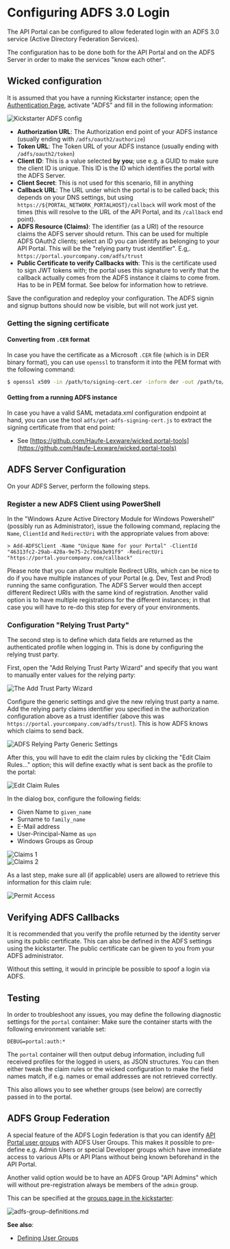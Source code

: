 # Configuring ADFS 3.0 Login

The API Portal can be configured to allow federated login with an ADFS 3.0 service (Active Directory Federation Services).

The configuration has to be done both for the API Portal and on the ADFS Server in order to make the services "know each other".

## Wicked configuration

It is assumed that you have a running Kickstarter instance; open the [Authentication Page](http://localhost:3333/auth), activate "ADFS" and fill in the following information:

![Kickstarter ADFS config](images/adfs-portal-config-1.png)

* **Authorization URL**: The Authorization end point of your ADFS instance (usually ending with `/adfs/oauth2/authorize`)
* **Token URL**: The Token URL of your ADFS instance (usually ending with `/adfs/oauth2/token`)
* **Client ID**: This is a value selected **by you**; use e.g. a GUID to make sure the client ID is unique. This ID is the ID which identifies the portal with the ADFS Server.
* **Client Secret**: This is not used for this scenario, fill in anything
* **Callback URL**: The URL under which the portal is to be called back; this depends on your DNS settings, but using `https://${PORTAL_NETWORK_PORTALHOST}/callback` will work most of the times (this will resolve to the URL of the API Portal, and its `/callback` end point).
* **ADFS Resource (Claims)**: The identifier (as a URI) of the resource claims the ADFS server should return. This can be used for multiple ADFS OAuth2 clients; select an ID you can identify as belonging to your API Portal. This will be the "relying party trust identifier". E.g,. `https://portal.yourcompany.com/adfs/trust`
* **Public Certificate to verify Callbacks with**: This is the certificate used to sign JWT tokens with; the portal uses this signature to verify that the callback actually comes from the ADFS instance it claims to come from. Has to be in PEM format. See below for information how to retrieve.

Save the configuration and redeploy your configuration. The ADFS signin and signup buttons should now be visible, but will not work just yet.

### Getting the signing certificate

#### Converting from `.CER` format

In case you have the certificate as a Microsoft `.CER` file (which is in DER binary format), you can use `openssl` to transform it into the PEM format with the following command:

```bash
$ openssl x509 -in /path/to/signing-cert.cer -inform der -out /path/to/signing-cert.pem -outform pem
```

#### Getting from a running ADFS instance

In case you have a valid SAML metadata.xml configuration endpoint at hand, you can use the tool `adfs/get-adfs-signing-cert.js` to extract the signing certificate from that end point:

* See [https://github.com/Haufe-Lexware/wicked.portal-tools](https://github.com/Haufe-Lexware/wicked.portal-tools)

## ADFS Server Configuration

On your ADFS Server, perform the following steps.

### Register a new ADFS Client using PowerShell

In the "Windows Azure Active Directory Module for Windows Powershell" (possibly run as Administrator), issue the following command, replacing the `Name`, `ClientId` and `RedirectUri` with the appropriate values from above:

```
> Add-ADFSClient -Name "Unique Name for your Portal" -ClientId "46313fc2-29ab-420a-9e75-2c79da3e91f9" -RedirectUri "https://portal.yourcompany.com/callback"
```

Please note that you can allow multiple Redirect URIs, which can be nice to do if you have multiple instances of your Portal (e.g. Dev, Test and Prod) running the same configuration. The ADFS Server would then accept different Redirect URIs with the same kind of registration. Another valid option is to have multiple registrations for the different instances; in that case you will have to re-do this step for every of your environments.

### Configuration "Relying Trust Party"

The second step is to define which data fields are returned as the authenticated profile when logging in. This is done by configuring the relying trust party.

First, open the "Add Relying Trust Party Wizard" and specify that you want to manually enter values for the relying party:

![The Add Trust Party Wizard](images/adfs-trust-party-wizard.png)

Configure the generic settings and give the new relying trust party a name. Add the relying party claims identifier you specified in the authorization configuration above as a trust identifier (above this was `https://portal.yourcompany.com/adfs/trust`). This is how ADFS knows which claims to send back.

![ADFS Relying Party Generic Settings](images/adfs-trust-generic-settings.png)

After this, you will have to edit the claim rules by clicking the "Edit Claim Rules..." option; this will define exactly what is sent back as the profile to the portal:

![Edit Claim Rules](images/adfs-trust-add-claim-rules.png)

In the dialog box, configure the following fields:

* Given Name to `given_name`
* Surname to `family_name`
* E-Mail address
* User-Principal-Name as `upn`
* Windows Groups as Group

![Claims 1](images/adfs-trust-configure-claim-rules-1.png)
<br>
![Claims 2](images/adfs-trust-configure-claim-rules-2.png)

As a last step, make sure all (if applicable) users are allowed to retrieve this information for this claim rule:

![Permit Access](images/adfs-trust-permit-access-to-claim-rule.png)

## Verifying ADFS Callbacks

It is recommended that you verify the profile returned by the identity server using its public certificate. This can also be defined in the ADFS settings using the kickstarter. The public certificate can be given to you from your ADFS administrator.

Without this setting, it would in principle be possible to spoof a login via ADFS.

## Testing

In order to troubleshoot any issues, you may define the following diagnostic settings for the `portal` container: Make sure the container starts with the following environment variable set:

```
DEBUG=portal:auth:*
```

The `portal` container will then output debug information, including full received profiles for the logged in users, as JSON structures. You can then either tweak the claim rules or the wicked configuration to make the field names match, if e.g. names or email addresses are not retrieved correctly.

This also allows you to see whether groups (see below) are correctly passed in to the portal. 

## ADFS Group Federation

A special feature of the ADFS Login federation is that you can identify [API Portal user groups](defining-user-groups.md) with ADFS User Groups. This makes it possible to pre-define e.g. Admin Users or special Developer groups which have immediate access to various APIs or API Plans without being known beforehand in the API Portal.

Another valid option would be to have an ADFS Group "API Admins" which will without pre-registration always be members of the `admin` group.

This can be specified at the [groups page in the kickstarter](http://localhost:3333/groups):

![adfs-group-definitions.md](images/adfs-group-definitions.png)

**See also**:

* [Defining User Groups](defining-user-groups.md)
